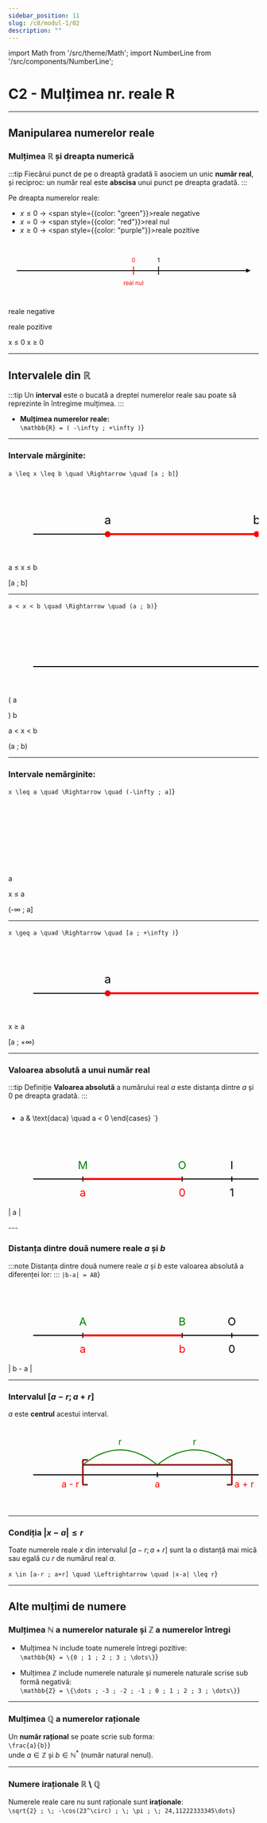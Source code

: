 ```yaml
---
sidebar_position: 11
slug: /c8/modul-1/02
description: ""
---
```

import Math from '/src/theme/Math';
import NumberLine from '/src/components/NumberLine';

# C2 - Mulțimea nr. reale R
---

## Manipularea numerelor reale

### Mulțimea $\mathbb{R}$ și dreapta numerică
:::tip 
Fiecărui punct de pe o dreaptă gradată îi asociem un unic **număr real**, și reciproc: un număr real este **abscisa** unui punct pe dreapta gradată.
:::

Pe dreapta numerelor reale:  
- $x \leq 0$ → <span style={{color: "green"}}>reale negative</span>  
- $x = 0$ → <span style={{color: "red"}}>real nul</span>  
- $x \geq 0$ → <span style={{color: "purple"}}>reale pozitive</span>  

<svg viewBox="0 0 600 140" width="100%" height="auto" xmlns="http://www.w3.org/2000/svg">
  <!-- Axe horizontal -->
  <line x1="20" y1="70" x2="580" y2="70" stroke="black" stroke-width="2" />
  
  <!-- Flèche droite -->
  <polygon points="580,70 570,65 570,75" fill="black"/>
  
  <!-- Graduation 0 -->
  <line x1="300" y1="60" x2="300" y2="80" stroke="red" stroke-width="2"/>
  <text x="300" y="50" font-size="14" text-anchor="middle" fill="red">0</text>
  <text x="300" y="105" font-size="14" text-anchor="middle" fill="red">real nul</text>
  
  <!-- Graduation 1 -->
  <line x1="360" y1="60" x2="360" y2="80" stroke="black" stroke-width="2"/>
  <text x="360" y="50" font-size="14" text-anchor="middle" fill="black">1</text>
  
  <!-- Zone negative -->
  <text x="150" y="105" font-size="14" fill="green" text-anchor="middle">reale negative</text>
  <!-- Zone positive -->
  <text x="450" y="105" font-size="14" fill="purple" text-anchor="middle">reale pozitive</text>
  
  <!-- Conditions au-dessus -->
  <text x="150" y="50" font-size="14" fill="green" text-anchor="middle">x ≤ 0</text>
  <text x="450" y="50" font-size="14" fill="purple" text-anchor="middle">x ≥ 0</text>
</svg>


---

## Intervalele din $\mathbb{R}$
:::tip
Un **interval** este o bucată a dreptei numerelor reale sau poate sǎ reprezinte în întregime mulțimea.
:::

- **Mulțimea numerelor reale:**  
<Math display={true}>{String.raw`\mathbb{R} = ( -\infty ; +\infty )`}</Math>

---
### Intervale mărginite:  
<Math display={true}>{String.raw`a \leq x \leq b \quad \Rightarrow \quad [a ; b]`}</Math> 

<svg width="700" height="200" xmlns="http://www.w3.org/2000/svg">

  <!-- Axă orizontală -->
  <line x1="50" y1="100" x2="650" y2="100" stroke="black" stroke-width="2"/>

  <!-- Punctul a -->
  <circle cx="200" cy="100" r="6" fill="red"/>
  <text x="200" y="80" font-size="24" fill="black" text-anchor="middle">a</text>

  <!-- Punctul b -->
  <circle cx="500" cy="100" r="6" fill="red"/>
  <text x="500" y="80" font-size="24" fill="black" text-anchor="middle">b</text>

  <!-- Segment roșu între a și b -->
  <line x1="200" y1="100" x2="500" y2="100" stroke="red" stroke-width="4"/>

  <!-- Inegalitatea de deasupra segmentului -->
  <text x="350" y="90" font-size="24" fill="red" text-anchor="middle">a ≤ x ≤ b</text>

  <!-- Notația intervalului sub segment -->
  <text x="350" y="125" font-size="24" fill="red" text-anchor="middle">[a ; b]</text>

</svg>

---

<Math display={true}>{String.raw`a < x < b \quad \Rightarrow \quad (a ; b)`}</Math>

<svg width="700" height="200" xmlns="http://www.w3.org/2000/svg">

  <!-- Axă orizontală -->
  <line x1="50" y1="100" x2="650" y2="100" stroke="black" stroke-width="2"/>

  <!-- Punctul a -->
  <text x="200" y="110" font-size="35" fill="red" text-anchor="middle">(</text>
  <text x="200" y="80" font-size="24" fill="black" text-anchor="middle">a</text>

  <!-- Punctul b -->
  <text x="500" y="110" font-size="35" fill="red" text-anchor="middle">)</text>
  <text x="500" y="80" font-size="24" fill="black" text-anchor="middle">b</text>

  <!-- Segment roșu între a și b -->
  <line x1="200" y1="100" x2="500" y2="100" stroke="red" stroke-width="4"/>

  <!-- Inegalitatea de deasupra segmentului -->
  <text x="350" y="90" font-size="24" fill="red" text-anchor="middle">a < x < b</text>

  <!-- Notația intervalului sub segment -->
  <text x="350" y="125" font-size="24" fill="red" text-anchor="middle">(a ; b)</text>

</svg>

---

### Intervale nemărginite:  
<Math display={true}>{String.raw`x \leq a \quad \Rightarrow \quad (-\infty ; a]`}</Math>  
<svg width="700" height="200" xmlns="http://www.w3.org/2000/svg">

  <!-- Axă orizontală -->
  <line x1="50" y1="100" x2="650" y2="100" stroke="black" stroke-width="2"/>


  <!-- Punctul b -->
  <circle cx="500" cy="100" r="6" fill="red"/>
  <text x="500" y="80" font-size="24" fill="black" text-anchor="middle">a</text>

  <!-- Segment roșu între a și b -->
  <line x1="50" y1="100" x2="500" y2="100" stroke="red" stroke-width="4"/>

  <!-- Inegalitatea de deasupra segmentului -->
  <text x="350" y="90" font-size="24" fill="red" text-anchor="middle">x ≤ a</text>

  <!-- Notația intervalului sub segment -->
  <text x="350" y="125" font-size="24" fill="red" text-anchor="middle">(-∞ ; a]</text>

</svg>

---

<Math display={true}>{String.raw`x \geq a \quad \Rightarrow \quad [a ; +\infty )`}</Math>

<svg width="700" height="200" xmlns="http://www.w3.org/2000/svg">

  <!-- Axă orizontală -->
  <line x1="50" y1="100" x2="650" y2="100" stroke="black" stroke-width="2"/>

  <!-- Punctul a -->
  <circle cx="200" cy="100" r="6" fill="red"/>
  <text x="200" y="80" font-size="24" fill="black" text-anchor="middle">a</text>


  <!-- Segment roșu între a și b -->
  <line x1="200" y1="100" x2="650" y2="100" stroke="red" stroke-width="4"/>

  <!-- Inegalitatea de deasupra segmentului -->
  <text x="350" y="90" font-size="24" fill="red" text-anchor="middle">x ≥ a</text>

  <!-- Notația intervalului sub segment -->
  <text x="350" y="125" font-size="24" fill="red" text-anchor="middle">[a ; +∞)</text>

</svg>

---

### Valoarea absolută a unui număr real
:::tip Definiție
**Valoarea absolută** a numărului real $a$ este distanța dintre $a$ și $0$ pe dreapta gradată.
:::

<Math display={true}>{String.raw`
|a| = OM =
\begin{cases}
a & \text{daca} \quad a \geq 0 \\
- a & \text{daca} \quad a < 0
\end{cases}
`}</Math>


<svg width="700" height="200" xmlns="http://www.w3.org/2000/svg">

  <!-- Axă orizontală -->
  <line x1="50" y1="100" x2="550" y2="100" stroke="black" stroke-width="2"/>

  <!-- Punctul A -->
  <line x1="150" y1="95" x2="150" y2="105" stroke="black" stroke-width="2"/>
  <text x="150" y="80" font-size="22" fill="green" text-anchor="middle">M</text>
  <text x="150" y="135" font-size="22" fill="red" text-anchor="middle">a</text>

  <!-- Punctul B -->
  <line x1="350" y1="95" x2="350" y2="105" stroke="black" stroke-width="2"/>
  <text x="350" y="80" font-size="22" fill="green" text-anchor="middle">O</text>
  <text x="350" y="135" font-size="22" fill="red" text-anchor="middle">0</text>

  <!-- Punctul O -->
  <line x1="450" y1="95" x2="450" y2="105" stroke="black" stroke-width="2"/>
  <text x="450" y="80" font-size="22" fill="black" text-anchor="middle">I</text>
  <text x="450" y="135" font-size="22" fill="black" text-anchor="middle">1</text>


  <!-- Segment roșu între A și B -->
  <line x1="150" y1="100" x2="350" y2="100" stroke="red" stroke-width="4"/>

  <!-- Acoladă roșie frumoasă sub segment -->
  <path d="M150 110 
           C170 140, 230 140, 250 150
           C270 140, 330 140, 350 110" 
        stroke="red" fill="none" stroke-width="3"/>

  <!-- Text pentru modul |b - a| -->
  <text x="250" y="175" font-size="24" fill="red" text-anchor="middle">| a |</text>

</svg>
---

### Distanța dintre două numere reale $a$ și $b$
:::note
Distanța dintre două numere reale $a$ și $b$ este valoarea absolută a diferenței lor:
:::
<Math display={true}>{String.raw`|b-a| = AB`}</Math>

<svg width="700" height="200" xmlns="http://www.w3.org/2000/svg">

  <!-- Axă orizontală -->
  <line x1="50" y1="100" x2="650" y2="100" stroke="black" stroke-width="2"/>

  <!-- Punctul A -->
  <line x1="150" y1="95" x2="150" y2="105" stroke="black" stroke-width="2"/>
  <text x="150" y="80" font-size="22" fill="green" text-anchor="middle">A</text>
  <text x="150" y="135" font-size="22" fill="red" text-anchor="middle">a</text>

  <!-- Punctul B -->
  <line x1="350" y1="95" x2="350" y2="105" stroke="black" stroke-width="2"/>
  <text x="350" y="80" font-size="22" fill="green" text-anchor="middle">B</text>
  <text x="350" y="135" font-size="22" fill="red" text-anchor="middle">b</text>

  <!-- Punctul O -->
  <line x1="450" y1="95" x2="450" y2="105" stroke="black" stroke-width="2"/>
  <text x="450" y="80" font-size="22" fill="black" text-anchor="middle">O</text>
  <text x="450" y="135" font-size="22" fill="black" text-anchor="middle">0</text>

  <!-- Punctul I -->
  <line x1="550" y1="95" x2="550" y2="105" stroke="black" stroke-width="2"/>
  <text x="550" y="80" font-size="22" fill="black" text-anchor="middle">I</text>
  <text x="550" y="135" font-size="22" fill="black" text-anchor="middle">1</text>

  <!-- Segment roșu între A și B -->
  <line x1="150" y1="100" x2="350" y2="100" stroke="red" stroke-width="4"/>

  <!-- Acoladă roșie frumoasă sub segment -->
  <path d="M150 110 
           C170 140, 230 140, 250 150
           C270 140, 330 140, 350 110" 
        stroke="red" fill="none" stroke-width="3"/>

  <!-- Text pentru modul |b - a| -->
  <text x="250" y="175" font-size="24" fill="red" text-anchor="middle">| b - a |</text>

</svg>

---

### Intervalul $[a-r ; a+r]$
$a$ este **centrul** acestui interval.

<svg width="600" height="200" xmlns="http://www.w3.org/2000/svg">

  <!-- Axă orizontală -->
  <line x1="50" y1="100" x2="550" y2="100" stroke="black" stroke-width="2"/>

  <!-- Reper stânga (a - r) -->
  <line x1="150" y1="95" x2="150" y2="105" stroke="black" stroke-width="2"/>
  <text x="125" y="125" font-size="18" fill="red" text-anchor="middle">a - r</text>

  <!-- Reper mijloc (a) -->
  <line x1="300" y1="95" x2="300" y2="105" stroke="black" stroke-width="2"/>
  <text x="300" y="125" font-size="18" fill="red" text-anchor="middle">a</text>

  <!-- Reper dreapta (a + r) -->
  <line x1="450" y1="95" x2="450" y2="105" stroke="black" stroke-width="2"/>
  <text x="475" y="125" font-size="18" fill="red" text-anchor="middle">a + r</text>

  <!-- Segment roșu pentru interval -->
  <line x1="150" y1="80" x2="450" y2="80" stroke="darkred" stroke-width="3"/>

  <!-- Paranteză stânga [ -->
  <line x1="150" y1="70" x2="150" y2="120" stroke="darkred" stroke-width="3"/>
  <line x1="150" y1="70" x2="160" y2="70" stroke="darkred" stroke-width="3"/>
  <line x1="150" y1="120" x2="160" y2="120" stroke="darkred" stroke-width="3"/>

  <!-- Paranteză dreapta ] -->
  <line x1="450" y1="70" x2="450" y2="120" stroke="darkred" stroke-width="3"/>
  <line x1="440" y1="70" x2="450" y2="70" stroke="darkred" stroke-width="3"/>
  <line x1="440" y1="120" x2="450" y2="120" stroke="darkred" stroke-width="3"/>

  <!-- Arc verde stânga -->
  <path d="M150 80 Q225 20 300 80" stroke="green" stroke-width="2" fill="none" marker-end="url"/>
  <text x="225" y="40" font-size="18" fill="green" text-anchor="middle">r</text>

  <!-- Arc verde dreapta -->
  <path d="M300 80 Q375 20 450 80" stroke="green" stroke-width="2" fill="none" marker-end="url"/>
  <text x="375" y="40" font-size="18" fill="green" text-anchor="middle">r</text>

</svg>



---

### Condiția $|x-a| \leq r$
Toate numerele reale $x$ din intervalul $[a-r ; a+r]$ sunt la o distanță mai mică sau egală cu $r$ de numărul real $a$.

<Math display={true}>{String.raw`
x \in [a-r ; a+r] \quad \Leftrightarrow \quad |x-a| \leq r
`}</Math>

---

## Alte mulțimi de numere

### Mulțimea $\mathbb{N}$ a numerelor naturale și $\mathbb{Z}$ a numerelor întregi
- Mulțimea $\mathbb{N}$ include toate numerele întregi pozitive:  
<Math display={true}>{String.raw`\mathbb{N} = \{0 ; 1 ; 2 ; 3 ; \dots\}`}</Math>

- Mulțimea $\mathbb{Z}$ include numerele naturale și numerele naturale scrise sub formǎ negativǎ:  
<Math display={true}>{String.raw`\mathbb{Z} = \{\dots ; -3 ; -2 ; -1 ; 0 ; 1 ; 2 ; 3 ; \dots\}`}</Math>

---

### Mulțimea $\mathbb{Q}$ a numerelor raționale
Un **număr rațional** se poate scrie sub forma:  
<Math display={true}>{String.raw`\frac{a}{b}`}</Math>  
unde $a \in \mathbb{Z}$ și $b \in \mathbb{N}^*$ (număr natural nenul).

---

### Numere iraționale $\mathbb{R} \setminus \mathbb{Q}$
Numerele reale care nu sunt raționale sunt **iraționale**:  
<Math display={true}>{String.raw`\sqrt{2} ; \; -\cos(23^\circ) ; \; \pi ; \; 24,11222333345\dots`}</Math>
